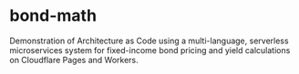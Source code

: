 # bond-math
Demonstration of Architecture as Code using a multi-language, serverless microservices system for fixed-income bond pricing and yield calculations on Cloudflare Pages and Workers.
